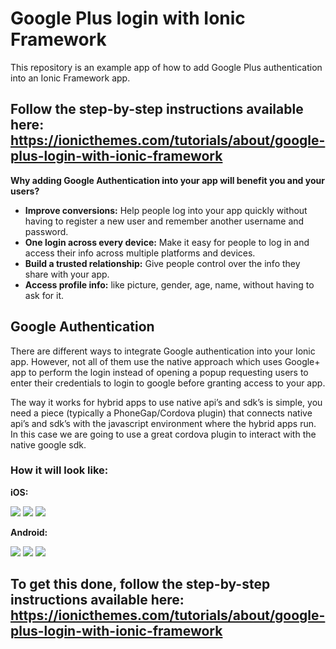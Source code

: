 # Google Plus login with Ionic Framework

This repository is an example app of how to add Google Plus authentication into an Ionic Framework app.

## Follow the step-by-step instructions available here: https://ionicthemes.com/tutorials/about/google-plus-login-with-ionic-framework

**Why adding Google Authentication into your app will benefit you and your users?**

  - **Improve conversions:** Help people log into your app quickly without having to register a new user and remember another username and password.
  - **One login across every device:** Make it easy for people to log in and access their info across multiple platforms and devices.
  - **Build a trusted relationship:** Give people control over the info they share with your app.
  - **Access profile info:** like picture, gender, age, name, without having to ask for it.


## Google Authentication

There are different ways to integrate Google authentication into your Ionic app. However, not all of them use the native approach which uses Google+ app to perform the login instead of opening a popup requesting users to enter their credentials to login to google before granting access to your app.

The way it works for hybrid apps to use native api’s and sdk’s is simple, you need a piece (typically a PhoneGap/Cordova plugin) that connects native api’s and sdk’s with the javascript environment where the hybrid apps run. In this case we are going to use a great cordova plugin to interact with the native google sdk.


### How it will look like:

**iOS:**

![](https://dl.dropboxusercontent.com/u/30675090/ionic_themes/google-login/ios-welcome.jpg)
![](https://dl.dropboxusercontent.com/u/30675090/ionic_themes/google-login/ios-google1.jpg)
![](https://dl.dropboxusercontent.com/u/30675090/ionic_themes/google-login/ios-google2.jpg)

**Android:**

![](https://dl.dropboxusercontent.com/u/30675090/ionic_themes/google-login/android-welcome.png)
![](https://dl.dropboxusercontent.com/u/30675090/ionic_themes/google-login/android-google1.png)
![](https://dl.dropboxusercontent.com/u/30675090/ionic_themes/google-login/android-google2.png)

## To get this done, follow the step-by-step instructions available here: https://ionicthemes.com/tutorials/about/google-plus-login-with-ionic-framework
